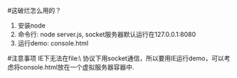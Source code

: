 #这破烂怎么用的？
1. 安装node
2. 命令行: node server.js, socket服务器默认运行在127.0.0.1:8080
3. 运行demo: console.html

#注意事项
IE下无法在file:\\ 协议下用socket通信，所以要用IE运行demo，可以考虑将console.html放在一个虚拟服务器容器中.
